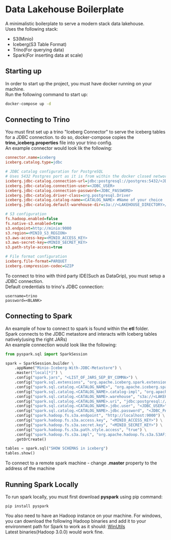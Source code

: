 # Data Lakehouse Boilerplate
A minimalistic boilerplate to serve a modern stack data lakehouse.<br>
Uses the following stack: <br>
* S3(Minio)
* Iceberg(S3 Table Format)
* Trino(For querying data)
* Spark(For inserting data at scale)

## Starting up
In order to start up the project, you must have docker running on your machine.<br>
Run the following command to start up:
```bash
docker-compose up -d
```

## Connecting to Trino
You must first set up a trino "Iceberg Connector" to serve the iceberg tables for a JDBC connection.
to do so, docker-compose copies the **trino_iceberg.properties** file into your trino config.<br>
An example connector would look lik the following:
```ini
connector.name=iceberg
iceberg.catalog.type=jdbc

# JDBC catalog configuration for PostgreSQL
# Uses 5432 Postgres port as it is from within the docker closed network and not from our machine
iceberg.jdbc-catalog.connection-url=jdbc:postgresql://postgres:5432/<JDBC_DB>
iceberg.jdbc-catalog.connection-user=<JDBC_USER>
iceberg.jdbc-catalog.connection-password=<JDBC_PASSWORD>
iceberg.jdbc-catalog.driver-class=org.postgresql.Driver
iceberg.jdbc-catalog.catalog-name=<CATALOG_NAME> #Name of your choice
iceberg.jdbc-catalog.default-warehouse-dir=s3a://<LAKEHOUSE_DIRECTORY>/ #Directory on S3 configured for iceberg

# S3 configuration
fs.hadoop.enabled=false
fs.native-s3.enabled=true
s3.endpoint=http://minio:9000
s3.region=<MINIO_S3_REGION>
s3.aws-access-key=<MINIO_ACCESS_KEY>
s3.aws-secret-key=<MINIO_SECRET_KEY>
s3.path-style-access=true

# File format configuration
iceberg.file-format=PARQUET
iceberg.compression-codec=GZIP
```
To connect to trino with third party IDE(Such as DataGrip), you must setup a JDBC connection.<br>
Default credentials to trino's JDBC connection:
```
username=trino
password=<BLANK>
```

## Connecting to Spark
An example of how to connect to spark is found within the **etl** folder.<br>
Spark connects to the JDBC metastore and interacts with Iceberg tables natively(using the right JARs)<br>
An example connection would look like the following:
```python
from pyspark.sql import SparkSession

spark = SparkSession.builder \
    .appName("Minio-Iceberg-With-JDBC-Metastore") \
    .master("local[*]") \
    .config("spark.jars", "<LIST_OF_JARS_SEP_BY_COMMA>") \
    .config("spark.sql.extensions", "org.apache.iceberg.spark.extensions.IcebergSparkSessionExtensions") \
    .config("spark.sql.catalog.<CATALOG_NAME>", "org.apache.iceberg.spark.SparkCatalog") \
    .config("spark.sql.catalog.<CATALOG_NAME>.catalog-impl", "org.apache.iceberg.jdbc.JdbcCatalog") \
    .config("spark.sql.catalog.<CATALOG_NAME>.warehouse", "s3a://<LAKEHOUSE_DIRECTORY>/") \
    .config("spark.sql.catalog.<CATALOG_NAME>.uri", "jdbc:postgresql://localhost:9123/<JDBC_DB>") \
    .config("spark.sql.catalog.<CATALOG_NAME>.jdbc.user", "<JDBC_USER>") \
    .config("spark.sql.catalog.<CATALOG_NAME>.jdbc.password", "<JDBC_PASSWORD>") \
    .config("spark.hadoop.fs.s3a.endpoint", "http://localhost:9000") \
    .config("spark.hadoop.fs.s3a.access.key", "<MINIO_ACCESS_KEY>") \
    .config("spark.hadoop.fs.s3a.secret.key", "<MINIO_SECRET_KEY>") \
    .config("spark.hadoop.fs.s3a.path.style.access", "true") \
    .config("spark.hadoop.fs.s3a.impl", "org.apache.hadoop.fs.s3a.S3AFileSystem") \
    .getOrCreate()

tables = spark.sql("SHOW SCHEMAS in iceberg")
tables.show()
```
To connect to a remote spark machine - change **.master** property to the address of the machine

## Running Spark Locally
To run spark locally, you must first download **pyspark** using pip command:
```
pip install pyspark
```
You also need to have an Hadoop instance on your machine. For windows, you can download the following Hadoop binaries and add it to your environment path for Spark to work as it should: [WinUtils](https://github.com/steveloughran/winutils/tree/master)<br>
Latest binaries(Hadoop 3.0.0) would work fine.